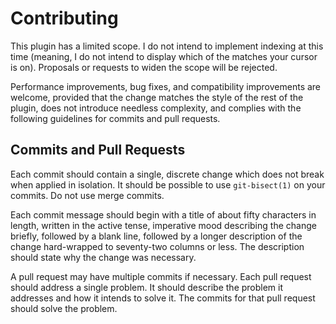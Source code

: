 # Contributing

This plugin has a limited scope. I do not intend to implement indexing
at this time (meaning, I do not intend to display which of the matches
your cursor is on). Proposals or requests to widen the scope will be
rejected.

Performance improvements, bug fixes, and compatibility improvements are
welcome, provided that the change matches the style of the rest of the
plugin, does not introduce needless complexity, and complies with the
following guidelines for commits and pull requests.


## Commits and Pull Requests

Each commit should contain a single, discrete change which does not
break when applied in isolation. It should be possible to use
`git-bisect(1)` on your commits. Do not use merge commits.

Each commit message should begin with a title of about fifty characters
in length, written in the active tense, imperative mood describing the
change briefly, followed by a blank line, followed by a longer
description of the change hard-wrapped to seventy-two columns or less.
The description should state why the change was necessary.

A pull request may have multiple commits if necessary. Each pull request
should address a single problem. It should describe the problem it
addresses and how it intends to solve it. The commits for that pull
request should solve the problem.
